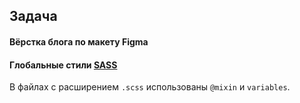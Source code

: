 ## Задача

#### Вёрстка блога по макету Figma

#### Глобальные стили [SASS](https://sass-lang.com/)

В файлах с расширением `.scss` использованы `@mixin` и `variables`.
